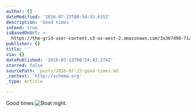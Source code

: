 ```yaml
---
author: []
dateModified: '2016-07-23T00:54:33.635Z'
description: 'Good times '
inFeed: true
isBasedOnUrl: >-
  https://the-grid-user-content.s3-us-west-2.amazonaws.com/3a367d98-71a4-4b2c-b0de-6085ec6ca5af.jpg
publisher: {}
title: ''
via: {}
datePublished: '2016-07-23T00:54:43.274Z'
starred: false
sourcePath: _posts/2016-07-23-good-times.md
_context: 'http://schema.org'
_type: Article

---
```

Good times ![Boat night.  ](https://the-grid-user-content.s3-us-west-2.amazonaws.com/3a367d98-71a4-4b2c-b0de-6085ec6ca5af.jpg)